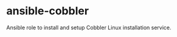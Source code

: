 ansible-cobbler
===============

Ansible role to install and setup Cobbler Linux installation service.
